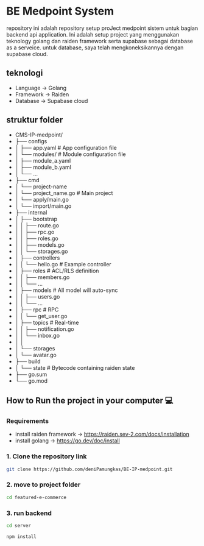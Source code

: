 # BE Medpoint System
repository ini adalah repository setup proJect medpoint sistem untuk bagian backend api application. Ini adalah setup project yang menggunakan teknology golang dan raiden framework serta supabase sebagai database as a serveice. untuk database, saya telah mengkoneksikannya dengan supabase cloud.

## teknologi
- Language -> Golang
- Framework -> Raiden
- Database -> Supabase cloud

## struktur folder
- CMS-IP-medpoint/
- ├── configs
- │   ├── app.yaml          # App configuration file
- │   └── modules/          # Module configuration file
- │       ├── module_a.yaml
- │       ├── module_b.yaml
- │       └── ...
- ├── cmd
- │   └── project-name
- │       └── project_name.go    # Main project
- │   └── apply/main.go
- │   └── import/main.go
- ├── internal
- │   ├── bootstrap
- │   │   ├── route.go
- │   │   ├── rpc.go
- │   │   ├── roles.go
- │   │   ├── models.go
- │   │   └── storages.go
- │   ├── controllers
- │   │   └── hello.go    # Example controller
- │   ├── roles           # ACL/RLS definition
- │   │   ├── members.go
- │   │   └── ...
- │   ├── models          # All model will auto-sync
- │   │   ├── users.go
- │   │   └── ...
- │   ├── rpc             # RPC
- │   │   └── get_user.go
- │   ├── topics          # Real-time
- │   │   ├── notification.go
- │   │   └── inbox.go
- │   │
- │   └── storages
- │       └── avatar.go
- ├── build
- │   └── state      # Bytecode containing raiden state
- ├── go.sum
- └── go.mod

## How to Run the project in your computer 💻

### Requirements
- install raiden framework -> https://raiden.sev-2.com/docs/installation
- install golang -> https://go.dev/doc/install

### 1. Clone the repository link

```bash
git clone https://github.com/deniPamungkas/BE-IP-medpoint.git
```

### 2. move to project folder

```bash
cd featured-e-commerce
```

### 3. run backend 
```bash
cd server
```
```bash
npm install
```
